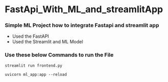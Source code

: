 # FastApi_With_ML_and_streamlitApp

### Simple ML Project how to integrate Fastapi and streamlit app
- Used the FastAPI
- Used the Streamlit and ML Model

### Use these below Commands to run the File
```
streamlit run frontend.py
```
```
uvicorn ml_app:app --reload
```
